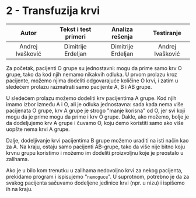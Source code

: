 # 2 - Transfuzija krvi

| Autor | Tekst i test primeri | Analiza rеšenja | Testiranje |
|:-:|:-:|:-:|:-:|
| Andrej Ivašković | Dimitrije Erdeljan | Dimitrije Erdeljan | Andrej Ivašković |

Za početak, pacijenti O grupe su jednostavni: mogu da prime samo krv O
grupe, tako da kod njih nemamo nikakvih odluka. U prvom prolazu kroz
pacijente, možemo njima dodeliti odgovarajuće količine O krvi, i
zatim u sledećem prolazu razmatrati samo pacijente A, B i AB grupe.

U sledećem prolazu možemo dodeliti krv pacijentima A grupe. Kod njih
imamo izbor između A i O, ali je odluka jednostavna: sada kada nema
više pacijenata O grupe, krv A grupe je strogo "manje korisna" od O,
jer svi koji mogu da je prime mogu da prime i krv O grupe. Dakle, ako
možemo, bolje je da dodeljujemo krv A grupe i čuvamo O, koju ćemo
koristiti samo ako više uopšte nema krvi A grupe.

Dalje, dodeljivanje krvi pacijentima B grupe možemo uraditi na isti način
kao za A. Na kraju, ostaju samo pacijenti AB-grupe, tako da više nije
bitno koju krvnu grupu koristimo i možemo im dodeliti proizvoljnu koje
je preostalo u zalihama.

Ako je u bilo kom trenutku u zalihama nedovoljno krvi za nekog
pacijenta, prekidamo program i ispisujemo "`nemoguce`". U suprotnom,
potrebno je da za svakog pacijenta sačuvamo dodeljene jedinice krvi
(npr. u nizu) i ispišemo ih na kraju.
